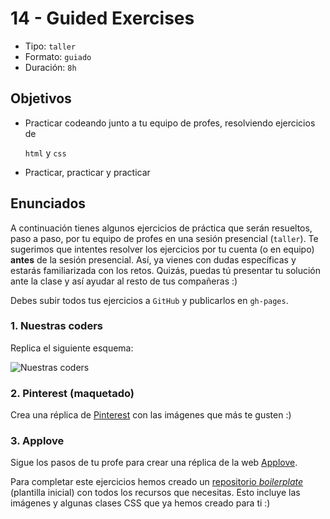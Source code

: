 # 14 - Guided Exercises

* Tipo: `taller`
* Formato: `guiado`
* Duración: `8h`

## Objetivos

* Practicar codeando junto a tu equipo de profes, resolviendo ejercicios de

  `html` y `css`

* Practicar, practicar y practicar

## Enunciados

A continuación tienes algunos ejercicios de práctica que serán resueltos, paso a paso, por tu equipo de profes en una sesión presencial \(`taller`\). Te sugerimos que intentes resolver los ejercicios por tu cuenta \(o en equipo\) **antes** de la sesión presencial. Así, ya vienes con dudas específicas y estarás familiarizada con los retos. Quizás, puedas tú presentar tu solución ante la clase y así ayudar al resto de tus compañeras :\)

Debes subir todos tus ejercicios a `GitHub` y publicarlos en `gh-pages`.

### 1. Nuestras coders

Replica el siguiente esquema:

![Nuestras coders](https://github.com/Laboratoria/curricula-js/blob/632783f957accef3442934c87cecd254a202f2db/03-interactive-site/00-html-and-css/09-guided-exercises/img-nuestras-coders.png?raw=true)

### 2. Pinterest \(maquetado\)

Crea una réplica de [Pinterest](https://laboratoria.github.io/pinterestify/) con las imágenes que más te gusten :\)

### 3. Applove

Sigue los pasos de tu profe para crear una réplica de la web [Applove](https://fotos.subefotos.com/1edc0aab51f1d624da4a24ab86129d87o.png).

Para completar este ejercicios hemos creado un [repositorio _boilerplate_](https://github.com/Laboratoria/AppLove) \(plantilla inicial\) con todos los recursos que necesitas. Esto incluye las imágenes y algunas clases CSS que ya hemos creado para ti :\)

